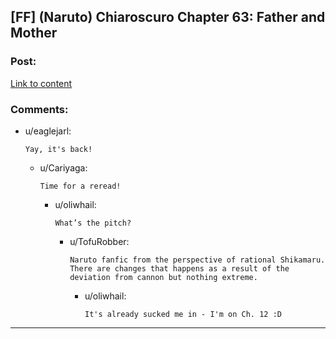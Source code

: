 ## [FF] (Naruto) Chiaroscuro Chapter 63: Father and Mother

### Post:

[Link to content](https://www.fanfiction.net/s/11267384/63/Chiaroscuro)

### Comments:

- u/eaglejarl:
  ```
  Yay, it's back!
  ```

  - u/Cariyaga:
    ```
    Time for a reread!
    ```

    - u/oliwhail:
      ```
      What’s the pitch?
      ```

      - u/TofuRobber:
        ```
        Naruto fanfic from the perspective of rational Shikamaru. There are changes that happens as a result of the deviation from cannon but nothing extreme.
        ```

        - u/oliwhail:
          ```
          It's already sucked me in - I'm on Ch. 12 :D
          ```

---

